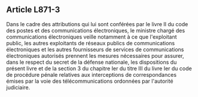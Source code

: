 Article L871-3
----
Dans le cadre des attributions qui lui sont conférées par le livre II du code
des postes et des communications électroniques, le ministre chargé des
communications électroniques veille notamment à ce que l'exploitant public, les
autres exploitants de réseaux publics de communications électroniques et les
autres fournisseurs de services de communications électroniques autorisés
prennent les mesures nécessaires pour assurer, dans le respect du secret de la
défense nationale, les dispositions du présent livre et de la section 3 du
chapitre Ier du titre III du livre Ier du code de procédure pénale relatives aux
interceptions de correspondances émises par la voie des télécommunications
ordonnées par l'autorité judiciaire.
